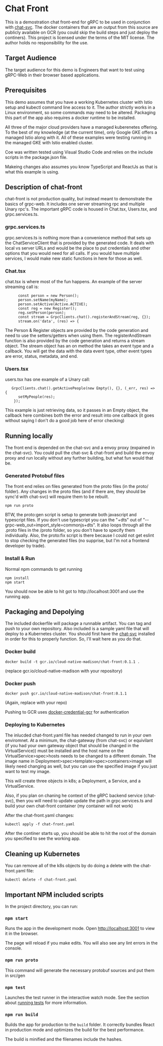 # Chat Front

This is a demostration chat front-end for gRPC to be used in conjunction with [chat-svc](https://bitbucket.org/kroekle/chat-svc).  The docker containers that are an output from this source are publicly available on GCR (you could skip the build steps and just deploy the continers).  This project is licensed under the terms of the MIT license.  The author holds no responsibility for the use.

## Target Audience

The target audience for this demo is Engineers that want to test using gRPC-Web in their browser based applications.

## Prerequisites
This demo assumes that you have a working Kubernetes cluster with Istio setup and kubectl command line access to it.  The author strictly works in a Linux environment, so some commands may need to be altered.  Packaging this part of the app also requires a docker runtime to be installed.

All three of the major cloud providers have a managed kuberenetes offering.  To the best of my knowledge (at the current time), only Google GKE offers a managed Istio along with it.  All of these examples were testing running in the managed GKE with Istio enabled cluster.

Coe was written tested using Visual Studio Code and relies on the include scripts  in the package.json file.

Makeing changes also assumes you know TypeScript and ReactJs as that is what this example is using.

## Description of chat-front
chat-front is not production quality, but instead meant to demonstrate the basics of grpc-web.  It includes one server streaming rpc and multiple Unary rpc's.  The important gRPC code is housed in Chat.tsx, Users.tsx, and grpc.services.ts.

### grpc.services.ts
grpc.services.ts is nothing more than a convenience method that sets up the ChatServiceClient that is provided by the generated code.  It deals with local vs server URLs and would be the place to put credentials and other options that you would need for all calls.  If you would have multiple services, I would make new static functions in here for those as well.

### Chat.tsx
chat.tsx is where most of the fun happens.  An example of the server streaming call is:

```
      const person = new Person();
      person.setName(myName);
      person.setActive(Active.ACTIVE);
      const reg = new Register();
      reg.setPerson(person);
      const stream = GrpcClients.chat().registerAndStream(reg, {});
      stream.on('data', (res) => {
```

The Person & Register objects are provided by the code generation and need to use the setters/getters when using them.  The registerAndStream function is also provided by the code generation and returns a stream object.  The stream object has an on method the takes an event type and a callback.  You will get the data with the data event type, other event types are error, status, metadata, and end.

### Users.tsx
users.tsx has one example of a Unary call:

```
   GrpcClients.chat().getActivePeople(new Empty(), {}, (_err, res) => {
      setMyPeople(res);
    });
```

This example is just retrieving data, so it passes in an Empty object, the callback here combines both the error and result into one callback (it goes without saying I don't do a good job here of error checking)


## Running locally
The front end is depended on the chat-svc and a envoy proxy (expained in the chat-svc).  You could pull the chat-svc & chat-front and build the envoy proxy and run locally without any further building, but what fun would that be.

### Generated Protobuf files
The front end relies on files generated from the proto files (in the proto/ folder).  Any changes in the proto files (and if there are, they should be sync'd with chat-svc) will require them to be rebuilt.

```
npm run proto
```

BTW, the proto:gen script is setup to generate both javascript and typescript files.  If you don't use typescript you can the "+dts" out of  "--grpc-web_out=import_style=commonjs+dts".  It also loops through all the .proto files in the /proto folder, so you don't have to specify them individually.  Also, the proto:fix script is there because I could not get eslint to stop checking the generated files (no supprise, but I'm not a frontend developer by trade).

### Install & Run
Normal npm commands to get running
```
npm install
npm start
```

You should now be able to hit got to http://localhost:3001 and use the running app.

## Packaging and Depolying

The included dockerfile will package a runnable artifact.  You can tag and push to your own repository.  Also included is a sample yaml file that will deploy to a Kubernetes cluster.  You should first have the [chat-svc](https://bitbucket.org/kroekle/chat-svc) installed in order for this to properly function.  So, I'll wait here as you do that.


### Docker build
```
docker build -t gcr.io/cloud-native-madison/chat-front:0.1.1 .
```

(replace gcr.io/cloud-native-madison with your repository)

### Docker push
```
docker push gcr.io/cloud-native-madison/chat-front:0.1.1
```

(Again, replace with your repo)

Pushing to GCR uses [docker-credential-gcr](https://cloud.google.com/container-registry/docs/advanced-authentication#standalone-helper) for authentication

### Deploying to Kubernetes
The inlucded chat-front.yaml file has needed changed to run in your own enviromnet.  At a minimum, the chat-gateway (from chat-svc) or equivilant (if you had your own gateway object that should be changed in the VirtualService)) must be installed and the host name on the VirtualService>spec>hosts needs to be changed to a different domain.  The image name in Deployment>spec>template>spec>containers>image will likely need changing as well, but you can use the specified image if you just want to test my image.

This will create three objects in k8s; a Deployment, a Service, and a VirtualService.

Also, if you plan on chaning he context of the gRPC backend service (chat-svc), then you will need to update update the path in grpc.services.ts and build your own chat-front container (my container will not work)

After the chat-front.yaml changes:
```
kubectl apply -f chat-front.yaml
```
After the continer starts up, you should be able to hit the root of the domain you specified to see the working app.

## Cleaning up Kubernetes
You can remove all of the k8s objects by do doing a delete with the chat-front.yaml file:

```
kubectl delete -f chat-front.yaml
```

## Important NPM included scripts

In the project directory, you can run:

### `npm start`

Runs the app in the development mode.
Open [http://localhost:3001](http://localhost:3001) to view it in the browser.

The page will reload if you make edits.
You will also see any lint errors in the console.

### `npm run proto`

This command will generate the necessary protobuf sources and put them in src/gen

### `npm test`

Launches the test runner in the interactive watch mode.
See the section about [running tests](https://facebook.github.io/create-react-app/docs/running-tests) for more information.

### `npm run build`

Builds the app for production to the `build` folder.
It correctly bundles React in production mode and optimizes the build for the best performance.

The build is minified and the filenames include the hashes.


